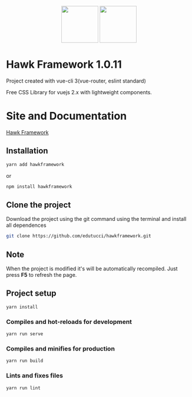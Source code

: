 <p align="center">
    <a href="https://vuejs.org/" target="_blank"><img width="100" height="100" src="https://vuejs.org/images/logo.png"/></a>
    <img width="100" height="100" src="/img/hawk.png"/>
</p>

# Hawk Framework 1.0.11
Project created with vue-cli 3(vue-router, eslint standard)

Free CSS Library for vuejs 2.x with lightweight components.

# Site and Documentation
<a href="https://edutucci.github.io/hawkframework/" target="_blank"> Hawk Framework </a>

## Installation
``` bash 
yarn add hawkframework
```
or
``` bash 
npm install hawkframework
```

## Clone the project
Download the project using the git command using the terminal and install all dependences
``` bash 
git clone https://github.com/edutucci/hawkframework.git
```
## Note
When the project is modified it's will be automatically recompiled. Just press <strong>F5</strong> to refresh the page.

## Project setup
```
yarn install
```

### Compiles and hot-reloads for development
```
yarn run serve
```

### Compiles and minifies for production
```
yarn run build
```

### Lints and fixes files
```
yarn run lint
```
